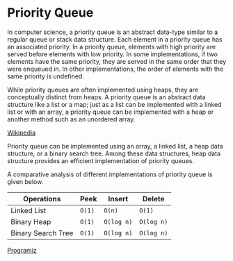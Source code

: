 # Priority Queue 

In computer science, a priority queue is an abstract data-type similar to a regular queue or stack data structure. Each element in a priority queue has an associated priority. In a priority queue, elements with high priority are served before elements with low priority. In some implementations, if two elements have the same priority, they are served in the same order that they were enqueued in. In other implementations, the order of elements with the same priority is undefined.

While priority queues are often implemented using heaps, they are conceptually distinct from heaps. A priority queue is an abstract data structure like a list or a map; just as a list can be implemented with a linked list or with an array, a priority queue can be implemented with a heap or another method such as an unordered array. 

[Wikipedia](https://en.wikipedia.org/wiki/Priority_queue)


Priority queue can be implemented using an array, a linked list, a heap data structure, or a binary search tree. Among these data structures, heap data structure provides an efficient implementation of priority queues.

A comparative analysis of different implementations of priority queue is given below.

| Operations | Peek | Insert | Delete |
| -----------| -----| -------| -------|
| Linked List | `O(1)` | `O(n)` | `O(1)`|
| Binary Heap | `O(1)` | `O(log n)` | `O(log n)`|
| Binary Search Tree | `O(1)` | `O(log n)` | `O(log n)`|


[Programiz](https://www.programiz.com/dsa/priority-queue)